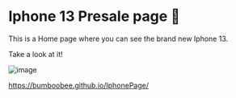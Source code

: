 # Iphone 13 Presale page 📱


This is a Home page where you can see the brand new Iphone 13. 

Take a look at it!

![image](https://user-images.githubusercontent.com/94147847/150436114-ff121d01-fc91-417d-b501-746ba9fece60.png)

https://bumboobee.github.io/IphonePage/
